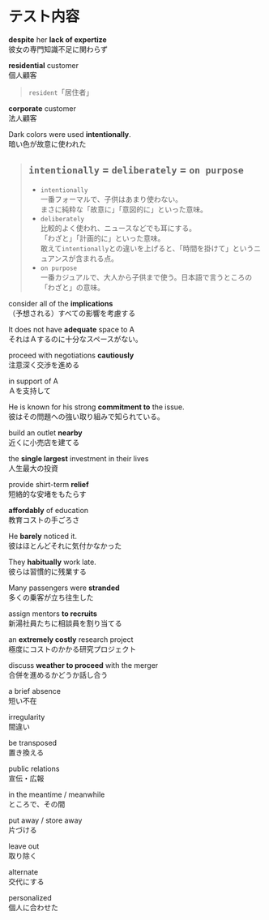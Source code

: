 # テスト内容

**despite** her **lack of expertize**  
彼女の専門知識不足に関わらず

**residential** customer  
個人顧客

> `resident`「居住者」

**corporate** customer  
法人顧客

Dark colors were used **intentionally**.  
暗い色が故意に使われた

> ## `intentionally` = `deliberately` = `on purpose`
>
> - `intentionally`  
>   一番フォーマルで、子供はあまり使わない。  
>   まさに純粋な「故意に」「意図的に」といった意味。  
> - `deliberately`  
>    比較的よく使われ、ニュースなどでも耳にする。  
>   「わざと」「計画的に」といった意味。  
>   敢えて`intentionally`との違いを上げると、「時間を掛けて」というニュアンスが含まれる点。  
> - `on purpose`  
>   一番カジュアルで、大人から子供まで使う。日本語で言うところの「わざと」の意味。

consider all of the **implications**  
（予想される）すべての影響を考慮する

It does not have **adequate** space to A  
それはＡするのに十分なスペースがない。

proceed with negotiations **cautiously**  
注意深く交渉を進める

in support of A  
Ａを支持して

He is known for his strong **commitment to** the issue.  
彼はその問題への強い取り組みで知られている。

build an outlet **nearby**  
近くに小売店を建てる

the **single largest** investment in their lives  
人生最大の投資

provide shirt-term **relief**  
短絡的な安堵をもたらす

**affordably** of education  
教育コストの手ごろさ

He **barely** noticed it.  
彼はほとんどそれに気付かなかった

They **habitually** work late.  
彼らは習慣的に残業する

Many passengers were **stranded**  
多くの乗客が立ち往生した

assign mentors **to recruits**  
新湯社員たちに相談員を割り当てる

an **extremely costly** research project  
極度にコストのかかる研究プロジェクト

discuss **weather to proceed** with the merger  
合併を進めるかどうか話し合う

a brief absence  
短い不在

irregularity  
間違い

be transposed  
置き換える

public relations  
宣伝・広報

in the meantime / meanwhile  
ところで、その間

put away / store away  
片づける

leave out  
取り除く

alternate  
交代にする

personalized  
個人に合わせた
